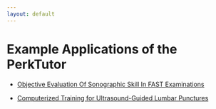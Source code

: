 ```yaml
---
layout: default
---
```

# Example Applications of the PerkTutor

* [Objective Evaluation Of Sonographic Skill In FAST Examinations](FastUltrasound.html)

* [Computerized Training for Ultrasound-Guided Lumbar Punctures](LumbarPuncture.html)